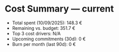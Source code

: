 # Cost Summary — current
- Total spent (10/09/2025): 148.3 €
- Remaining vs. budget: 351.7 €
- Top 3 cost drivers: N/A
- Upcoming commitments (30d): 0 €
- Burn per month (last 90d): 0 €
